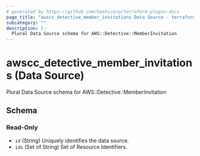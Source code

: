 ```yaml
---
# generated by https://github.com/hashicorp/terraform-plugin-docs
page_title: "awscc_detective_member_invitations Data Source - terraform-provider-awscc"
subcategory: ""
description: |-
  Plural Data Source schema for AWS::Detective::MemberInvitation
---
```


# awscc_detective_member_invitations (Data Source)

Plural Data Source schema for AWS::Detective::MemberInvitation



<!-- schema generated by tfplugindocs -->
## Schema

### Read-Only

- `id` (String) Uniquely identifies the data source.
- `ids` (Set of String) Set of Resource Identifiers.


